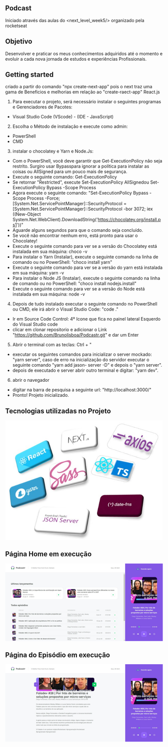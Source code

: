 ## Podcast
Iniciado através das aulas do <next_level_week5/> organizado pela rocketseat 

## Objetivo
Desenvolver e praticar os meus conhecimentos adquiridos até o momento e evoluir a cada nova jornada de estudos e experiências Profissionais.

## Getting started
criado a partir do comando "npx create-next-app" pois o next traz uma gama de Beneficios e melhorias em relação ao "create-raect-app" React.js

1. Para executar o projeto, será necessário instalar o seguintes programas e Gerenciadores de Pacotes:
* Visual Studio Code (VScode) - (IDE - JavaScript)

2. Escolha o Método de instalação e execute como admin:
* PowerShell
* CMD

3. instalar o chocolatey e Yarn e Node.Js:
* Com o PowerShell, você deve garantir que Get-ExecutionPolicy não seja restrito. Surgiro usar Bypasspara ignorar a política para instalar as coisas ou AllSigned para um           pouco mais de segurança.
* Execute o seguinte comando: Get-ExecutionPolicy
* Se retornar "Restricted", execute Set-ExecutionPolicy AllSignedou Set-ExecutionPolicy Bypass -Scope Process
* Agora execute o seguinte comando: "Set-ExecutionPolicy Bypass -Scope Process -Force; [System.Net.ServicePointManager]::SecurityProtocol =                             [System.Net.ServicePointManager]::SecurityProtocol -bor 3072; iex ((New-Object System.Net.WebClient).DownloadString('https://chocolatey.org/install.ps1'))"
* Aguarde alguns segundos para que o comando seja concluído.
* Se você não encontrar nenhum erro, está pronto para usar o Chocolatey!
* Execute o seguinte comando para ver se a versão do Chocolatey está instalada em sua máquina: choco -v
* Para instalar o Yarn (Instalar), execute o seguinte comando na linha de comando ou no PowerShell: "choco install yarn"
* Execute o seguinte comando para ver se a versão do yarn está instalada em sua máquina: yarn -v
* Para instalar o Node JS (Instalar), execute o seguinte comando na linha de comando ou no PowerShell: "choco install nodejs.install"
* Execute o seguinte comando para ver se a versão do Node está instalada em sua máquina: node -v
  
4. Depois de tudo instalado executar o seguinte comando no PowerShell ou CMD, ele irá abrir o Visual Studio Code: "code ."
* Ir em Source Code Control: 4º Icone que fica no painel lateral Esquerdo do Visual Studio code
* clicar em clonar repositorio e adicionar o Link "https://github.com/Brunolisboa/Podcastr.git" e dar um Enter

5. Abrir o terminal com as teclas: Ctrl + " 
* executar os seguintes comandos para inicializar o server mockado: "yarn server", caso de erro na inicialização do servidor executar o seguinte comando "yarn add jason-           server -D" e depois o "yarn server".
* depois de executado e server abrir outro terminal e digitar: "yarn dev".
  
6. abrir o navegador 
* digitar na barra de pesquisa a seguinte url: "http://localhost:3000/"
* Pronto! Projeto inicializado.
  
## Tecnologias utilizadas no Projeto 
![](/imgs_git/stacks.jpg)

## Página Home em execução 
![](/imgs_git/PodcastrHome.jpg)

## Página do Episódio em execução
![](/imgs_git/PodcastrEpisode.jpg)


